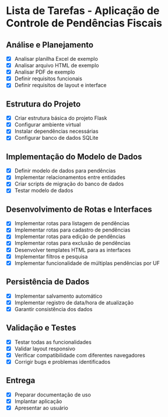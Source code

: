 # Lista de Tarefas - Aplicação de Controle de Pendências Fiscais

## Análise e Planejamento
- [x] Analisar planilha Excel de exemplo
- [x] Analisar arquivo HTML de exemplo
- [x] Analisar PDF de exemplo
- [x] Definir requisitos funcionais
- [x] Definir requisitos de layout e interface

## Estrutura do Projeto
- [x] Criar estrutura básica do projeto Flask
- [x] Configurar ambiente virtual
- [x] Instalar dependências necessárias
- [x] Configurar banco de dados SQLite

## Implementação do Modelo de Dados
- [x] Definir modelo de dados para pendências
- [x] Implementar relacionamentos entre entidades
- [x] Criar scripts de migração do banco de dados
- [x] Testar modelo de dados

## Desenvolvimento de Rotas e Interfaces
- [x] Implementar rotas para listagem de pendências
- [x] Implementar rotas para cadastro de pendências
- [x] Implementar rotas para edição de pendências
- [x] Implementar rotas para exclusão de pendências
- [x] Desenvolver templates HTML para as interfaces
- [x] Implementar filtros e pesquisa
- [x] Implementar funcionalidade de múltiplas pendências por UF

## Persistência de Dados
- [x] Implementar salvamento automático
- [x] Implementar registro de data/hora de atualização
- [x] Garantir consistência dos dados

## Validação e Testes
- [x] Testar todas as funcionalidades
- [x] Validar layout responsivo
- [x] Verificar compatibilidade com diferentes navegadores
- [x] Corrigir bugs e problemas identificados

## Entrega
- [x] Preparar documentação de uso
- [x] Implantar aplicação
- [x] Apresentar ao usuário
